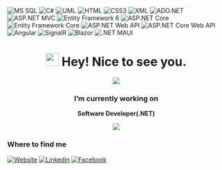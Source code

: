 ![MS SQL](https://img.shields.io/badge/MS%20SQL-CC2927?style=flat-square&logo=microsoft-sql-server&logoColor=white)
![C#](https://img.shields.io/badge/C%23-239120?style=flat-square&logo=c-sharp&logoColor=white)
![UML](https://img.shields.io/badge/UML-333333?style=flat-square&logo=uml&logoColor=white)
![HTML](https://img.shields.io/badge/HTML5-E34F26?style=flat-square&logo=html5&logoColor=white)
![CSS3](https://img.shields.io/badge/CSS3-1572B6?style=flat-square&logo=css3&logoColor=white)
![XML](https://img.shields.io/badge/XML-00599C?style=flat-square&logo=xml&logoColor=white)
![ADO.NET](https://img.shields.io/badge/ADO.NET-5C2D91?style=flat-square&logo=microsoft-dot-net&logoColor=white)
![ASP.NET MVC](https://img.shields.io/badge/ASP.NET_MVC-5C2D91?style=flat-square&logo=dotnet&logoColor=white)
![Entity Framework 6](https://img.shields.io/badge/Entity_Framework_6-512BD4?style=flat-square&logo=.net&logoColor=white)
![ASP.NET Core](https://img.shields.io/badge/ASP.NET_Core-512BD4?style=flat-square&logo=.net&logoColor=white)
![Entity Framework Core](https://img.shields.io/badge/Entity_Framework_Core-512BD4?style=flat-square&logo=.net&logoColor=white)
![ASP.NET Web API](https://img.shields.io/badge/ASP.NET_Web_API-512BD4?style=flat-square&logo=.net&logoColor=white)
![ASP.NET Core Web API](https://img.shields.io/badge/ASP.NET_Core_Web_API-512BD4?style=flat-square&logo=.net&logoColor=white)
![Angular](https://img.shields.io/badge/Angular-DD0031?style=flat-square&logo=angular&logoColor=white)
![SignalR](https://img.shields.io/badge/SignalR-512BD4?style=flat-square&logo=signalr&logoColor=white)
![Blazor](https://img.shields.io/badge/Blazor-512BD4?style=flat-square&logo=blazor&logoColor=white)
![.NET MAUI](https://img.shields.io/badge/.NET_MAUI-512BD4?style=flat-square&logo=.net&logoColor=white)


<h1 align="center"><img src="https://emojis.slackmojis.com/emojis/images/1531849430/4246/blob-sunglasses.gif?1531849430" width="30"/> Hey! Nice to see you.</h1>
<p align="center">
    <img src="https://drive.google.com/uc?id=1nkG1yqItBf3H0EKqsdajzdvI09PDqd2a">
</p>
<h3 align="center"> I’m currently working on </h3>
<p align="center"><strong>Software Developer(.NET)</strong></p>
<p align="center"><img src="https://www.excelbd.com/"></p>

### Where to find me

[![Website](https://img.shields.io/website?label=My%20Website&url=https%3A%2F%2Fexample.com)](https://linktr.ee/jahangir70222)
[![Linkedin](https://img.shields.io/badge/LinkedIn-0077B5?style=flat-square&logo=linkedin&logoColor=white)](https://www.linkedin.com/in/jahangiralam702/) 
[![Facebook](https://img.shields.io/badge/Facebook-1877F2?style=flat-square&logo=facebook&logoColor=white)](https://facebook.com/Jahangir702)

